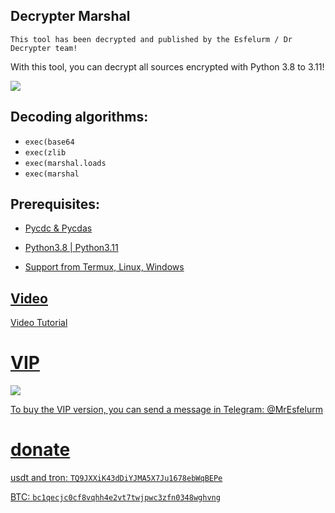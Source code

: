 ## Decrypter Marshal 

`This tool has been decrypted and published by the Esfelurm / Dr Decrypter team! `

With this tool, you can decrypt all sources encrypted with Python 3.8 to 3.11! 

<img src="https://github.com/user-attachments/assets/e2e4d066-4927-4c5b-9cee-c767aad11161"> 

## Decoding algorithms: 

- `exec(base64`
- `exec(zlib`
- `exec(marshal.loads`
- `exec(marshal`

## Prerequisites: 

- <a href="https://github.com/zrax/pycdc"> Pycdc & Pycdas

- Python3.8 | Python3.11

- Support from Termux, Linux, Windows

## Video 

<a href="https://youtu.be/gTliemEt3dc?si=gxwN9NBJrq_-SlPu"> Video Tutorial 

# VIP

<img src="https://github.com/user-attachments/assets/c8e8cdf7-ed97-4015-a479-05da94935105"> 

To buy the VIP version, you can send a message in Telegram: @MrEsfelurm



# donate 

usdt and tron: `TQ9JXXiK43dDiYJMA5X7Ju1678ebWqBEPe`

BTC: `bc1qecjc0cf8vqhh4e2vt7twjpwc3zfn0348wghvng`
